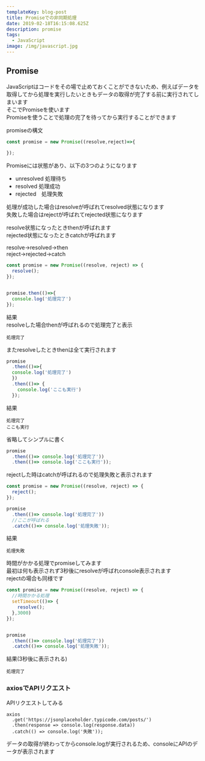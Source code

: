 ```yaml
---
templateKey: blog-post
title: Promiseでの非同期処理
date: 2019-02-18T16:15:08.625Z
description: promise
tags:
  - JavaScript
image: /img/javascript.jpg
---
```

## Promise
JavaScriptはコードをその場で止めておくことができないため、例えばデータを取得してから処理を実行したいときもデータの取得が完了する前に実行されてしまいます  
そこでPromiseを使います  
Promiseを使うことで処理の完了を待ってから実行することができます

promiseの構文
```javascript
const promise = new Promise((resolve,reject)=>{
  
});

```

Promiseには状態があり、以下の3つのようになります
- unresolved 処理待ち
- resolved 処理成功
- rejected　処理失敗

処理が成功した場合はresolveが呼ばれてresolved状態になります  
失敗した場合はrejectが呼ばれてrejected状態になります

resolve状態になったときthenが呼ばれます   
rejected状態になったときcatchが呼ばれます

resolve→resolved→then  
reject→rejected→catch

```javascript
const promise = new Promise((resolve, reject) => {
  resolve();
});


promise.then(()=>{
  console.log('処理完了')
});
```
結果  
resolveした場合thenが呼ばれるので処理完了と表示
```
処理完了
```

またresolveしたときthenは全て実行されます
```javascript
promise
  .then(()=>{
  console.log('処理完了')
  })
  .then(()=> {
    console.log('ここも実行')
  });
```
結果
```
処理完了
ここも実行
```


省略してシンプルに書く
```javascript
promise
  .then(()=> console.log('処理完了'))
  .then(()=> console.log('ここも実行'));
```

rejectした時はcatchが呼ばれるので処理失敗と表示されます
```javascript
const promise = new Promise((resolve, reject) => {
  reject();
});

promise
  .then(()=> console.log('処理完了'))
  //ここが呼ばれる
  .catch(()=> console.log('処理失敗'));
```

結果
```
処理失敗
```

時間がかかる処理でpromiseしてみます  
最初は何も表示されず3秒後にresolveが呼ばれconsole表示されます  
rejectの場合も同様です
```javascript
const promise = new Promise((resolve, reject) => {
  //時間かかる処理
  setTimeout(()=> {
    resolve();
  },3000)
});


promise
  .then(()=> console.log('処理完了'))
  .catch(()=> console.log('処理失敗'));
```

結果(3秒後に表示される)
```
処理完了
```

### axiosでAPIリクエスト
APIリクエストしてみる

```
axios
  .get('https://jsonplaceholder.typicode.com/posts/')
  .then(response => console.log(response.data))
  .catch(() => console.log('失敗'));
```
データの取得が終わってからconsole.logが実行されるため、consoleにAPIのデータが表示されます
